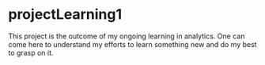 # projectLearning1
This project is the outcome of my ongoing learning in analytics. 
One can come here to understand my efforts to learn something new and do my best to grasp on it. 

